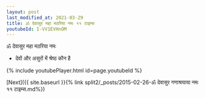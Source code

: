 ```yaml
---
layout: post
last_modified_at: 2021-03-29
title: ॐ देवासुर महा मठरिया नमः ११ टाइम्स
youtubeId: I-VV1EVHnOM
---
```

 
 
 ॐ देवासुर महा मठरिया नमः  
 
 -  देवों और असुरों में श्रेष्ठ कौन है 
 
  
 
  
 
 
 
 
 
 


{% include youtubePlayer.html id=page.youtubeId %}
 
[Next]({{ site.baseurl }}{% link  split2/_posts/2015-02-26-ॐ देवासुर गणाश्रयाया नमः ११ टाइम्स.md%})
 
